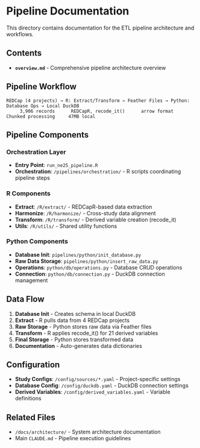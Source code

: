 # Pipeline Documentation

This directory contains documentation for the ETL pipeline architecture and workflows.

## Contents

- **`overview.md`** - Comprehensive pipeline architecture overview

## Pipeline Workflow

```
REDCap (4 projects) → R: Extract/Transform → Feather Files → Python: Database Ops → Local DuckDB
     3,906 records      REDCapR, recode_it()      arrow format      Chunked processing     47MB local
```

## Pipeline Components

### Orchestration Layer
- **Entry Point**: `run_ne25_pipeline.R`
- **Orchestration**: `/pipelines/orchestration/` - R scripts coordinating pipeline steps

### R Components
- **Extract**: `/R/extract/` - REDCapR-based data extraction
- **Harmonize**: `/R/harmonize/` - Cross-study data alignment
- **Transform**: `/R/transform/` - Derived variable creation (recode_it)
- **Utils**: `/R/utils/` - Shared utility functions

### Python Components
- **Database Init**: `pipelines/python/init_database.py`
- **Raw Data Storage**: `pipelines/python/insert_raw_data.py`
- **Operations**: `python/db/operations.py` - Database CRUD operations
- **Connection**: `python/db/connection.py` - DuckDB connection management

## Data Flow

1. **Database Init** - Creates schema in local DuckDB
2. **Extract** - R pulls data from 4 REDCap projects
3. **Raw Storage** - Python stores raw data via Feather files
4. **Transform** - R applies recode_it() for 21 derived variables
5. **Final Storage** - Python stores transformed data
6. **Documentation** - Auto-generates data dictionaries

## Configuration

- **Study Configs**: `/config/sources/*.yaml` - Project-specific settings
- **Database Config**: `/config/duckdb.yaml` - DuckDB connection settings
- **Derived Variables**: `/config/derived_variables.yaml` - Variable definitions

## Related Files

- `/docs/architecture/` - System architecture documentation
- Main `CLAUDE.md` - Pipeline execution guidelines